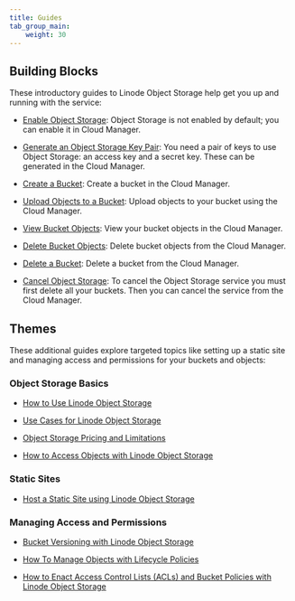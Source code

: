 ```yaml
---
title: Guides
tab_group_main:
    weight: 30
---
```


## Building Blocks

These introductory guides to Linode Object Storage help get you up and running with the service:

- [Enable Object Storage](/docs/products/storage/object-storage/guides/enable/): Object Storage is not enabled by default; you can enable it in Cloud Manager.

- [Generate an Object Storage Key Pair](/docs/products/storage/object-storage/guides/generate-key-pair/): You need a pair of keys to use Object Storage: an access key and a secret key. These can be generated in the Cloud Manager.

- [Create a Bucket](/docs/products/storage/object-storage/guides/create-bucket/): Create a bucket in the Cloud Manager.

- [Upload Objects to a Bucket](/docs/products/storage/object-storage/guides/upload-objects/): Upload objects to your bucket using the Cloud Manager.

- [View Bucket Objects](/docs/products/storage/object-storage/guides/view-objects/): View your bucket objects in the Cloud Manager.

- [Delete Bucket Objects](/docs/products/storage/object-storage/guides/delete-objects/): Delete bucket objects from the Cloud Manager.

- [Delete a Bucket](/docs/products/storage/object-storage/guides/delete-bucket/): Delete a bucket from the Cloud Manager.

- [Cancel Object Storage](/docs/products/storage/object-storage/guides/cancel/): To cancel the Object Storage service you must first delete all your buckets. Then you can cancel the service from the Cloud Manager.

## Themes

These additional guides explore targeted topics like setting up a static site and managing access and permissions for your buckets and objects:

### Object Storage Basics

- [How to Use Linode Object Storage](/docs/platform/object-storage/how-to-use-object-storage/)

- [Use Cases for Linode Object Storage](/docs/platform/object-storage/object-storage-use-cases/)

- [Object Storage Pricing and Limitations](/docs/platform/object-storage/pricing-and-limitations/)

- [How to Access Objects with Linode Object Storage](/docs/platform/object-storage/how-to-access-objects-with-linode-object-storage/)

### Static Sites

- [Host a Static Site using Linode Object Storage](/docs/platform/object-storage/host-static-site-object-storage/)

### Managing Access and Permissions

- [Bucket Versioning with Linode Object Storage](/docs/platform/object-storage/bucket-versioning/)

- [How To Manage Objects with Lifecycle Policies](/docs/platform/object-storage/how-to-manage-objects-with-lifecycle-policies/)

- [How to Enact Access Control Lists (ACLs) and Bucket Policies with Linode Object Storage](/docs/platform/object-storage/how-to-use-object-storage-acls-and-bucket-policies/)
